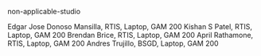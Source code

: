 non-applicable-studio

Edgar Jose Donoso Mansilla, RTIS, Laptop, GAM 200
Kishan S Patel, RTIS, Laptop, GAM 200
Brendan Brice, RTIS, Laptop, GAM 200
April Rathamone, RTIS, Laptop, GAM 200
Andres Trujillo, BSGD, Laptop, GAM 200